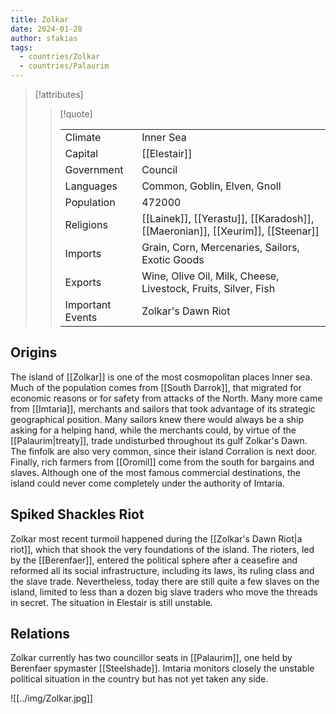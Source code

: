 ```yaml
---
title: Zolkar
date: 2024-01-28
author: sfakias
tags:
  - countries/Zolkar
  - countries/Palaurim
---
```


> [!attributes]
> 
> > [!quote]
> >
> > | | |
> > | --- | --- |
> > | Climate | Inner Sea |
> > | Capital | [[Elestair]] |
> > | Government | Council |
> > | Languages | Common, Goblin, Elven, Gnoll |
> > | Population | 472000 |
> > | Religions | [[Lainek]], [[Yerastu]], [[Karadosh]], [[Maeronian]], [[Xeurim]], [[Steenar]] |
> > | Imports | Grain, Corn, Mercenaries, Sailors, Exotic Goods |
> > | Exports | Wine, Olive Oil, Milk, Cheese, Livestock, Fruits, Silver, Fish |
> > | Important Events | Zolkar's Dawn Riot |

## Origins

The island of [[Zolkar]] is one of the most cosmopolitan places Inner sea. Much of the population comes from [[South Darrok]], that migrated for economic reasons or for safety from attacks of the North. Many more came from [[Imtaria]], merchants and sailors that took advantage of its strategic geographical position. Many sailors knew there would always be a ship asking for a helping hand, while the merchants could, by virtue of the [[Palaurim|treaty]], trade undisturbed throughout its gulf Zolkar's Dawn. The finfolk are also very common, since their island Corralion is next door. Finally, rich farmers from [[Oromil]] come from the south for bargains and slaves. Although one of the most famous commercial destinations, the island could never come completely under the authority of Imtaria.

## Spiked Shackles Riot

Zolkar most recent turmoil happened during the [[Zolkar's Dawn Riot|a riot]], which that shook the very foundations of the island. The rioters, led by the [[Berenfaer]], entered the political sphere after a ceasefire and reformed all its social infrastructure, including its laws, its ruling class and the slave trade. Nevertheless, today there are still quite a few slaves on the island, limited to less than a dozen big slave traders who move the threads in secret. The situation in Elestair is still unstable.

## Relations

Zolkar currently has two councillor seats in [[Palaurim]], one held by Berenfaer spymaster [[Steelshade]]. Imtaria monitors closely the unstable political situation in the country but has not yet taken any side.

![[../img/Zolkar.jpg]]